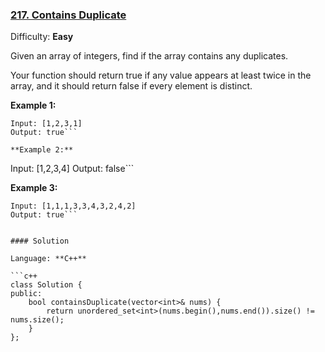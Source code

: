 ### [217\. Contains Duplicate](https://leetcode.com/problems/contains-duplicate/)

Difficulty: **Easy**


Given an array of integers, find if the array contains any duplicates.

Your function should return true if any value appears at least twice in the array, and it should return false if every element is distinct.

**Example 1:**

```
Input: [1,2,3,1]
Output: true```

**Example 2:**

```
Input: [1,2,3,4]
Output: false```

**Example 3:**

```
Input: [1,1,1,3,3,4,3,2,4,2]
Output: true```


#### Solution

Language: **C++**

```c++
class Solution {
public:
    bool containsDuplicate(vector<int>& nums) {
        return unordered_set<int>(nums.begin(),nums.end()).size() != nums.size();
    }
};
```
